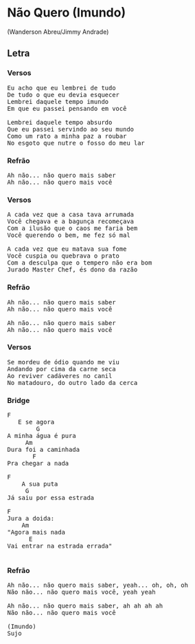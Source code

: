 # Não Quero (Imundo)
(Wanderson Abreu/Jimmy Andrade)

## Letra
### Versos
<pre>
Eu acho que eu lembrei de tudo
De tudo o que eu devia esquecer
Lembrei daquele tempo imundo
Em que eu passei pensando em você

Lembrei daquele tempo absurdo
Que eu passei servindo ao seu mundo
Como um rato a minha paz a roubar
No esgoto que nutre o fosso do meu lar
</pre>
### Refrão
<pre>
Ah não... não quero mais saber
Ah não... não quero mais você
</pre>
### Versos
<pre>
A cada vez que a casa tava arrumada
Você chegava e a bagunça recomeçava
Com a ilusão que o caos me faria bem
Você querendo o bem, me fez só mal

A cada vez que eu matava sua fome
Você cuspia ou quebrava o prato
Com a desculpa que o tempero não era bom
Jurado Master Chef, és dono da razão
</pre>
### Refrão
<pre>
Ah não... não quero mais saber
Ah não... não quero mais você

Ah não... não quero mais saber
Ah não... não quero mais você
</pre>
### Versos
<pre>
Se mordeu de ódio quando me viu
Andando por cima da carne seca
Ao reviver cadáveres no canil
No matadouro, do outro lado da cerca
</pre>
### Bridge
<pre>
F
   E se agora
        G
A minha água é pura
     Am
Dura foi a caminhada
       F
Pra chegar a nada

F
    A sua puta
     G
Já saiu por essa estrada

F
Jura a doida:
    Am
"Agora mais nada
      E
Vai entrar na estrada errada"

</pre>
### Refrão
<pre>
Ah não... não quero mais saber, yeah... oh, oh, oh
Não não... não quero mais você, yeah yeah

Ah não... não quero mais saber, ah ah ah ah
Não não... não quero mais você

(Imundo)
Sujo
</pre>

